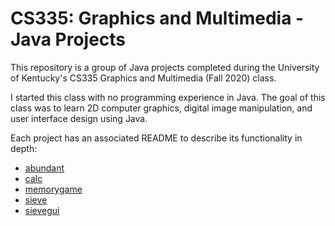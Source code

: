 # CS335: Graphics and Multimedia - Java Projects

This repository is a group of Java projects completed during the University of Kentucky's CS335 Graphics and Multimedia (Fall 2020) class.

I started this class with no programming experience in Java. The goal of this class was to learn 2D computer graphics, digital image manipulation, and user interface design using Java.

Each project has an associated README to describe its functionality in depth:
- [abundant](./abundant/README.md)
- [calc](./calc/README.md)
- [memorygame](./memorygame/README.md)
- [sieve](./sieve/README.md)
- [sievegui](./sievegui/README.md)
 
